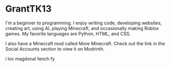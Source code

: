 # GrantTK13
I'm a beginner to programming.
I enjoy writing code, developing websites, creating art, using AI, playing Minecraft, and occasionally making Roblox games.
My favorite languages are Python, HTML, and CSS.

I also have a Minecraft mod called More Minecraft. Check out the link in the Social Accounts section to view it on Modrinth.

i lov magdonal fench fy
